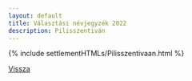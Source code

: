 ```yaml
---
layout: default
title: Választási névjegyzék 2022
description: Pilisszentiván
---
```


{% include settlementHTMLs/Pilisszentivaan.html %}

[Vissza](./)